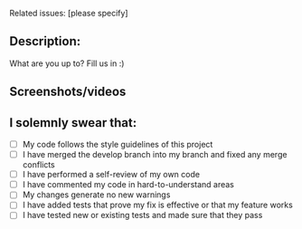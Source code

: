Related issues: [please specify]

## Description:

What are you up to? Fill us in :)

## Screenshots/videos

<!-- If there is a visual component to what you did, please save us time by adding a screenshot. You can even link to a video demonstrating your feature, that would be cool too -->

## I solemnly swear that:

- [ ] My code follows the style guidelines of this project
- [ ] I have merged the develop branch into my branch and fixed any merge conflicts
- [ ] I have performed a self-review of my own code
- [ ] I have commented my code in hard-to-understand areas
- [ ] My changes generate no new warnings
- [ ] I have added tests that prove my fix is effective or that my feature works
- [ ] I have tested new or existing tests and made sure that they pass
